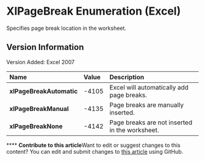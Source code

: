 
# XlPageBreak Enumeration (Excel)

Specifies page break location in the worksheet.


## Version Information

Version Added: Excel 2007 



|**Name**|**Value**|**Description**|
|:-----|:-----|:-----|
| **xlPageBreakAutomatic**|-4105|Excel will automatically add page breaks.|
| **xlPageBreakManual**|-4135|Page breaks are manually inserted.|
| **xlPageBreakNone**|-4142|Page breaks are not inserted in the worksheet.|

****   **Contribute to this article**Want to edit or suggest changes to this content? You can edit and submit changes to  [this article](https://github.com/jhershey00/VBA_Excel_Test/OpenXMLCon/articles/8e8f88fd-d12d-077d-bf36-a9084771fa41.md) using GitHub.

